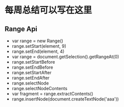 # 每周总结可以写在这里

## Range Api
- var range = new Range()
- range.setStart(element, 9)
- range.setEnd(element, 4)
- var range = document.getSelection().getRangeAt(0)
- range.setStartBefore
- range.setEndBefore
- range.setStartAfter
- range.setEndAfter
- range.selectNode
- range.selectNodeContents
- var fragment = range.extractContents()
- range.insertNode(document.createTextNode('aaa'))


